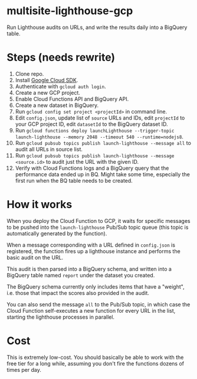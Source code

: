# multisite-lighthouse-gcp
Run Lighthouse audits on URLs, and write the results daily into a BigQuery table.

# Steps (needs rewrite)

1. Clone repo.
2. Install [Google Cloud SDK](https://cloud.google.com/sdk/).
3. Authenticate with `gcloud auth login`.
4. Create a new GCP project.
5. Enable Cloud Functions API and BigQuery API.
6. Create a new dataset in BigQuery.
7. Run `gcloud config set project <projectId>` in command line.
8. Edit `config.json`, update list of `source` URLs and IDs, edit `projectId` to your GCP project ID, edit `datasetId` to the BigQuery dataset ID.
9. Run `gcloud functions deploy launchLighthouse --trigger-topic launch-lighthouse --memory 2048 --timeout 540 --runtime=nodejs8`.
10. Run `gcloud pubsub topics publish launch-lighthouse --message all` to audit all URLs in source list.
11. Run `gcloud pubsub topics publish launch-lighthouse --message <source.id>` to audit just the URL with the given ID.
12. Verify with Cloud Functions logs and a BigQuery query that the performance data ended up in BQ. Might take some time, especially the first run when the BQ table needs to be created.

# How it works

When you deploy the Cloud Function to GCP, it waits for specific messages to be pushed into the `launch-lighthouse` Pub/Sub topic queue (this topic is automatically generated by the function).

When a message corresponding with a URL defined in `config.json` is registered, the function fires up a lighthouse instance and performs the basic audit on the URL.

This audit is then parsed into a BigQuery schema, and written into a BigQuery table named `report` under the dataset you created.

The BigQuery schema currently only includes items that have a "weight", i.e. those that impact the scores also provided in the audit. 

You can also send the message `all` to the Pub/Sub topic, in which case the Cloud Function self-executes a new function for every URL in the list, starting the lighthouse processes in parallel.

# Cost

This is extremely low-cost. You should basically be able to work with the free tier for a long while, assuming you don't fire the functions dozens of times per day. 
